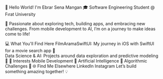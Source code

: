 👋 Hello World! I'm Ebrar Sena Mangan
🎓 Software Engineering Student @ Fırat University

🚀 Passionate about exploring tech, building apps, and embracing new challenges. From mobile development to AI, I’m on a journey to make ideas come to life!

💻 What You'll Find Here
  FilmAramaSwiftUI: My journey in iOS with SwiftUI for a movie search app 🎥  
  Data Science & AI: Projects around data exploration and predictive modeling 🌌
🧩 Interests
  Mobile Development 📱
  Artificial Intelligence 🤖
  Algorithmic Challenges 🧠
🌐 Find Me Elsewhere
  LinkedIn
  Instagram
Let’s build something amazing together! 💡
